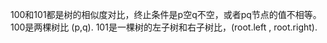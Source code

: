 100和101都是树的相似度对比，终止条件是p空q不空，或者pq节点的值不相等。  
100是两棵树比 (p,q). 
101是一棵树的左子树和右子树比，(root.left , root.right). 
